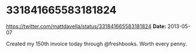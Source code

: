 # 331841665583181824
https://twitter.com/mattdavella/status/331841665583181824
**Date:** 2013-05-07

Created my 150th invoice today through @freshbooks. Worth every penny.
